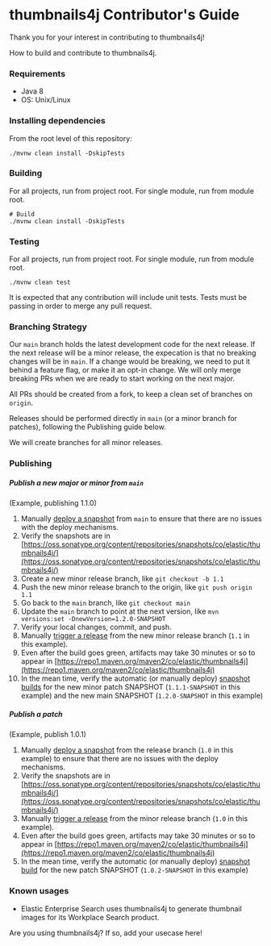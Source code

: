 # thumbnails4j Contributor's Guide

Thank you for your interest in contributing to thumbnails4j!

How to build and contribute to thumbnails4j.

### Requirements

- Java 8
- OS: Unix/Linux

### Installing dependencies

From the root level of this repository:

```shell
./mvnw clean install -DskipTests
```

### Building

For all projects, run from project root. For single module, run from
module root.

```shell
# Build
./mvnw clean install -DskipTests
```

### Testing

For all projects, run from project root. For single module, run from
module root.

```shell
./mvnw clean test
```

It is expected that any contribution will include unit tests. Tests must be passing in order to merge any pull request.

### Branching Strategy

Our `main` branch holds the latest development code for the next release. If the next release will be a minor release, 
the expecation is that no breaking changes will be in `main`. If a change would be breaking, we need to put it behind a
feature flag, or make it an opt-in change. We will only merge breaking PRs when we are ready to start working on the 
next major.

All PRs should be created from a fork, to keep a clean set of branches on `origin`.

Releases should be performed directly in `main` (or a minor branch for patches), following the Publishing guide below.

We will create branches for all minor releases.

### Publishing

##### Publish a new major or minor from `main`
(Example, publishing 1.1.0)

1. Manually [deploy a snapshot](https://internal-ci.elastic.co/job/elastic+thumbnails4j+deploy-snapshot/) from `main` to ensure that there are no issues with the deploy mechanisms.
2. Verify the snapshots are in [https://oss.sonatype.org/content/repositories/snapshots/co/elastic/thumbnails4j/](https://oss.sonatype.org/content/repositories/snapshots/co/elastic/thumbnails4j/)
3. Create a new minor release branch, like `git checkout -b 1.1`
4. Push the new minor release branch to the origin, like `git push origin 1.1`
5. Go back to the `main` branch, like `git checkout main`
6. Update the `main` branch to point at the next version, like `mvn versions:set -DnewVersion=1.2.0-SNAPSHOT`
7. Verify your local changes, commit, and push.
8. Manually [trigger a release](https://internal-ci.elastic.co/job/elastic+thumbnails4j+release/) from the new minor release branch (`1.1` in this example).
9. Even after the build goes green, artifacts may take 30 minutes or so to appear in [https://repo1.maven.org/maven2/co/elastic/thumbnails4j](https://repo1.maven.org/maven2/co/elastic/thumbnails4j)
10. In the mean time, verify the automatic (or manually deploy) [snapshot builds](https://internal-ci.elastic.co/job/elastic+thumbnails4j+deploy-snapshot/) for the new minor patch SNAPSHOT (`1.1.1-SNAPSHOT` in this example) and the new main SNAPSHOT (`1.2.0-SNAPSHOT` in this example)

##### Publish a patch
(Example, publish 1.0.1)

1. Manually [deploy a snapshot](https://internal-ci.elastic.co/job/elastic+thumbnails4j+deploy-snapshot/) from the release branch (`1.0` in this example) to ensure that there are no issues with the deploy mechanisms.
2. Verify the snapshots are in [https://oss.sonatype.org/content/repositories/snapshots/co/elastic/thumbnails4j/](https://oss.sonatype.org/content/repositories/snapshots/co/elastic/thumbnails4j/)
3. Manually [trigger a release](https://internal-ci.elastic.co/job/elastic+thumbnails4j+release/) from the minor release branch (`1.0` in this example).
4. Even after the build goes green, artifacts may take 30 minutes or so to appear in [https://repo1.maven.org/maven2/co/elastic/thumbnails4j](https://repo1.maven.org/maven2/co/elastic/thumbnails4j)
5. In the mean time, verify the automatic (or manually deploy) [snapshot build](https://internal-ci.elastic.co/job/elastic+thumbnails4j+deploy-snapshot/) for the new patch SNAPSHOT (`1.0.2-SNAPSHOT` in this example)


### Known usages
* Elastic Enterprise Search uses thumbnails4j to generate thumbnail images for its Workplace Search product.

Are you using thumbnails4j? If so, add your usecase here!